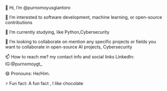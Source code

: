 👋 Hi, I’m @purnomoyusgiantoro

👀 I’m interested to software development, machine learning, or open-source contributions

🌱 I’m currently studying, like Python,Cybersecurity

💞️ I’m looking to collaborate on mention any specific projects or fields you want to collaborate in open-source AI projects, Cybersecurity

📫 How to reach me? my contact info and social links LinkedIn: IG:@purnomoygt_

😄 Pronouns: He/Him.

⚡ Fun fact: A fun fact , I like chocolate

